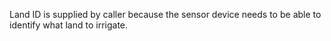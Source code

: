 
Land ID is supplied by caller because the sensor device needs to be able to identify what land to irrigate.